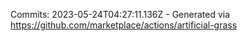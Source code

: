 Commits: 2023-05-24T04:27:11.136Z - Generated via https://github.com/marketplace/actions/artificial-grass
<br>
